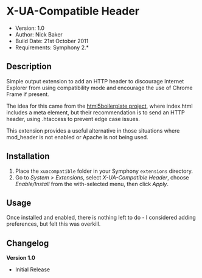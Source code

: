# X-UA-Compatible Header #

- Version: 1.0
- Author: Nick Baker
- Build Date: 21st October 2011
- Requirements: Symphony 2.*


## Description

Simple output extension to add an HTTP header to discourage Internet Explorer from using compatibility mode and encourage the use of Chrome Frame if present.

The idea for this came from the [html5boilerplate project](http://h5bp.com), where index.html includes a meta element, but their recommendation is to send an HTTP header, using .htaccess to prevent edge case issues.

This extension provides a useful alternative in those situations where mod_header is not enabled or Apache is not being used.


## Installation

1. Place the `xuacompatible` folder in your Symphony `extensions` directory.
2. Go to _System > Extensions_, select _X-UA-Compatible Header_, choose _Enable/Install_ from the with-selected menu, then click _Apply_.


## Usage

Once installed and enabled, there is nothing left to do - I considered adding preferences, but felt this was overkill.


## Changelog

**Version 1.0**

- Initial Release
